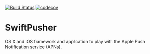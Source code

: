 [![Build Status](https://travis-ci.org/abdullahselek/SwiftPusher.svg?branch=master)](https://travis-ci.org/abdullahselek/SwiftPusher)
[![codecov](https://codecov.io/gh/abdullahselek/SwiftPusher/branch/master/graph/badge.svg)](https://codecov.io/gh/abdullahselek/SwiftPusher)

# SwiftPusher

OS X and iOS framework and application to play with the Apple Push Notification service (APNs).
